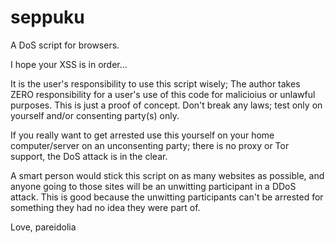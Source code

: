 # seppuku
A DoS script for browsers.

I hope your XSS is in order...

It is the user's responsibility to use this script wisely;
 The author takes ZERO responsibility for a user's use of
 this code for malicioius or unlawful purposes. This is
 just a proof of concept.
Don't break any laws; test only on yourself and/or
 consenting party(s) only.
 
If you really want to get arrested use this yourself
 on your home computer/server on an unconsenting 
 party; there is no proxy or Tor support, the DoS
 attack is in the clear.
 
A smart person would stick this script on as many
 websites as possible, and anyone going to those sites
 will be an unwitting participant in a DDoS attack.
 This is good because the unwitting participants can't
  be arrested for something they had no idea they were
  part of.
  
  Love,
  pareidolia
